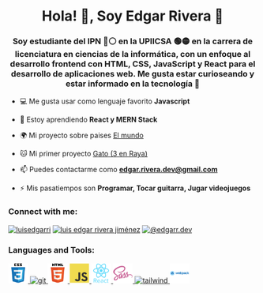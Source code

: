 <h1 align="center">Hola! 👋, Soy Edgar Rivera 💙</h1>
<h3 align="center">Soy estudiante del IPN 🔴⚪ en la UPIICSA 🟢🟡 en la carrera de licenciatura en ciencias de la informática, con un enfoque al desarrollo frontend con HTML, CSS, JavaScript y React para el desarrollo de aplicaciones web. Me gusta estar curioseando y estar informado en la tecnología 🥴</h3>

- 💻 Me gusta usar como lenguaje favorito **Javascript**

- 🌱 Estoy aprendiendo **React y MERN Stack**

- 🌍 Mi proyecto sobre paises [El mundo](https://melodic-bombolone-8a5a86.netlify.app)

- 🐱 Mi primer proyecto [Gato (3 en Raya)](https://precious-rabanadas-64976c.netlify.app/index.html)

- 📫 Puedes contactarme como **edgar.rivera.dev@gmail.com**

- ⚡ Mis pasatiempos son **Programar, Tocar guitarra, Jugar videojuegos**

<h3 align="left">Connect with me:</h3>
<p align="left">
<a href="https://twitter.com/luisedgarri" target="blank"><img align="center" src="https://raw.githubusercontent.com/rahuldkjain/github-profile-readme-generator/master/src/images/icons/Social/twitter.svg" alt="luisedgarri" height="30" width="40" /></a>
<a href="https://linkedin.com/in/luis-edgar-rivera-jiménez-b431751b1/" target="blank"><img align="center" src="https://raw.githubusercontent.com/rahuldkjain/github-profile-readme-generator/master/src/images/icons/Social/linked-in-alt.svg" alt="luis edgar rivera jiménez" height="30" width="40" /></a>
<a href="https://instagram.com/edgarr.dev" target="blank"><img align="center" src="https://raw.githubusercontent.com/rahuldkjain/github-profile-readme-generator/master/src/images/icons/Social/instagram.svg" alt="@edgarr.dev" height="30" width="40" /></a>
</p>

<h3 align="left">Languages and Tools:</h3>
<p align="left"> <a href="https://www.w3schools.com/css/" target="_blank" rel="noreferrer"> <img src="https://raw.githubusercontent.com/devicons/devicon/master/icons/css3/css3-original-wordmark.svg" alt="css3" width="40" height="40"/> </a> <a href="https://git-scm.com/" target="_blank" rel="noreferrer"> <img src="https://www.vectorlogo.zone/logos/git-scm/git-scm-icon.svg" alt="git" width="40" height="40"/> </a> <a href="https://www.w3.org/html/" target="_blank" rel="noreferrer"> <img src="https://raw.githubusercontent.com/devicons/devicon/master/icons/html5/html5-original-wordmark.svg" alt="html5" width="40" height="40"/> </a> <a href="https://developer.mozilla.org/en-US/docs/Web/JavaScript" target="_blank" rel="noreferrer"> <img src="https://raw.githubusercontent.com/devicons/devicon/master/icons/javascript/javascript-original.svg" alt="javascript" width="40" height="40"/> </a> <a href="https://reactjs.org/" target="_blank" rel="noreferrer"> <img src="https://raw.githubusercontent.com/devicons/devicon/master/icons/react/react-original-wordmark.svg" alt="react" width="40" height="40"/> </a> <a href="https://sass-lang.com" target="_blank" rel="noreferrer"> <img src="https://raw.githubusercontent.com/devicons/devicon/master/icons/sass/sass-original.svg" alt="sass" width="40" height="40"/> </a> <a href="https://tailwindcss.com/" target="_blank" rel="noreferrer"> <img src="https://www.vectorlogo.zone/logos/tailwindcss/tailwindcss-icon.svg" alt="tailwind" width="40" height="40"/> </a> <a href="https://webpack.js.org" target="_blank" rel="noreferrer"> <img src="https://raw.githubusercontent.com/devicons/devicon/d00d0969292a6569d45b06d3f350f463a0107b0d/icons/webpack/webpack-original-wordmark.svg" alt="webpack" width="40" height="40"/> </a> </p>
